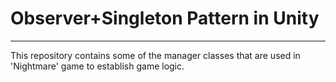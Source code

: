# Observer+Singleton Pattern in Unity
-------------------------------------
This repository contains some of the manager classes that are used in 'Nightmare' game to establish game logic.
